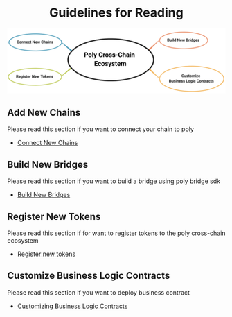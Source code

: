 <h1 align="center">Guidelines for Reading</h1>

<div align=center><img src="resources/reading_guideline.png" alt=""/></div>

## Add New Chains
Please read this section if you want to connect your chain to poly
- [Connect New Chains](new_chain/readme.md)

## Build New Bridges
Please read this section if you want to build a bridge using poly bridge sdk
- [Build New Bridges](new_product/integrate_bridge/bridge.md)

## Register New Tokens
Please read this section if for want to register tokens to the poly cross-chain ecosystem
- [Register new tokens](new_product/integrate_tokens/tokens.md)

## Customize Business Logic Contracts

Please read this section if you want to deploy business contract

- [Customizing Business Logic Contracts](new_product/integrate_contracts/readme.md)

